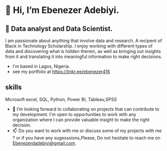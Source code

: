 # 👋 Hi, I’m Ebenezer Adebiyi.
## 👀  Data analyst and Data Scientist.
 I am passionate about anything that involve data and research.
 A recipent of Black in Technology Scholarship.
 I enjoy working with different types of data and discovering what is hidden therein, as well as bringing out insights from it and translating it into meaningful information to make right decisions.
 - I'm based in Lagos, Nigeria. 
 - see my portfolio at https://linkr.ee/ebenezer416 
 
 ## skills
 Microsoft excel, SQL, Python, Power BI, Tableau,SPSS
- 💞️ I’m looking forward to collaborating on projects that can contribute to my development. I'm open to opportunities to work with any organization where I can provide valuable insight to make the right decision.
- 📫 Do you want to work with me or discuss some of my projects with me ? or if you have any sugesssions,Please, Do not hesitate to reach me on Ebenezerdadebiyi@gmail.com.

<!---
Awaitingprof/Awaitingprof is a ✨ special ✨ repository because its `README.md` (this file) appears on your GitHub profile.
You can click the Preview link to take a look at your changes.
--->
